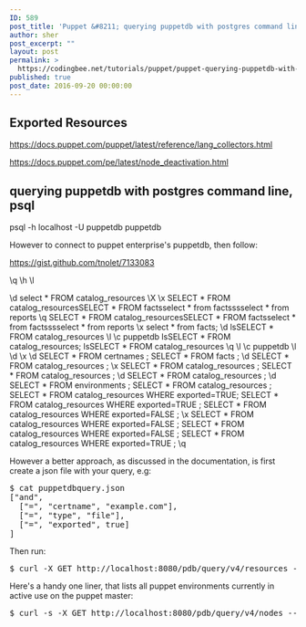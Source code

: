 ```yaml
---
ID: 589
post_title: 'Puppet &#8211; querying puppetdb with postgres command line (psql)'
author: sher
post_excerpt: ""
layout: post
permalink: >
  https://codingbee.net/tutorials/puppet/puppet-querying-puppetdb-with-postgres-command-line-psql
published: true
post_date: 2016-09-20 00:00:00
---
```

<h2>Exported Resources</h2>

https://docs.puppet.com/puppet/latest/reference/lang_collectors.html

https://docs.puppet.com/pe/latest/node_deactivation.html


<h2>querying puppetdb with postgres command line, psql</h2>

psql -h localhost -U puppetdb puppetdb

However to connect to puppet enterprise's puppetdb, then follow:

https://gist.github.com/tnolet/7133083

\q
\h
\l

\d
select * FROM catalog_resources
\X
\x
SELECT * FROM catalog_resourcesSELECT * FROM factsselect * from factsssselect * from reports
\q
SELECT * FROM catalog_resourcesSELECT * FROM factsselect * from factsssselect * from reports
\x
select * from facts;
\d
lsSELECT * FROM catalog_resources
\l
\c puppetdb
lsSELECT * FROM catalog_resources;
lsSELECT * FROM catalog_resources
\q
\l
\c puppetdb
\l
\d
\x
\d
SELECT * FROM certnames ;
SELECT * FROM facts ;
\d
SELECT * FROM catalog_resources ;
\x
SELECT * FROM catalog_resources ;
SELECT * FROM catalog_resources ;
\d
SELECT * FROM catalog_resources ;
\d
SELECT * FROM environments ;
SELECT * FROM catalog_resources ;
SELECT * FROM catalog_resources WHERE exported=TRUE;
SELECT * FROM catalog_resources WHERE exported=TRUE ;
SELECT * FROM catalog_resources WHERE exported=FALSE ;
\x
SELECT * FROM catalog_resources WHERE exported=FALSE ;
SELECT * FROM catalog_resources WHERE exported=FALSE ;
SELECT * FROM catalog_resources WHERE exported=TRUE ;
\q



However a better approach, as discussed in the documentation, is first create a json file with your query, e.g:


<pre>$ cat puppetdbquery.json
["and",
  ["=", "certname", "example.com"],
  ["=", "type", "file"],
  ["=", "exported", true]
]
</pre>


Then run:


<pre>
$ curl -X GET http://localhost:8080/pdb/query/v4/resources --data-urlencode query@puppetdbquery.json  --data-urlencode 'pretty=true'
</pre>


Here's a handy one liner, that lists all puppet environments currently in active use on the puppet master:


<pre>
$ curl -s -X GET http://localhost:8080/pdb/query/v4/nodes --data-urlencode 'pretty=true' | grep 'report_environment' | sort | uniq | awk '{print $NF}' | cut -d'"' -f2
</pre>